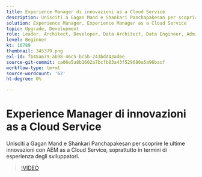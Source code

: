 ```yaml
---
title: Experience Manager di innovazioni as a Cloud Service
description: Unisciti a Gagan Mand e Shankari Panchapakesan per scoprire le ultime innovazioni con AEM as a Cloud Service, soprattutto in termini di esperienza degli sviluppatori.
solution: Experience Manager, Experience Manager as a Cloud Service
topic: Upgrade, Development
role: Leader, Architect, Developer, Data Architect, Data Engineer, Admin, User
level: Beginner
kt: 10789
thumbnail: 345379.png
exl-id: fb45a679-ab98-46c5-bc5b-243bdd43ad6e
source-git-commit: ca06e5a8b1602a7bcfb83a43f529680a5a96bacf
workflow-type: tm+mt
source-wordcount: '62'
ht-degree: 0%

---
```


# Experience Manager di innovazioni as a Cloud Service

Unisciti a Gagan Mand e Shankari Panchapakesan per scoprire le ultime innovazioni con AEM as a Cloud Service, soprattutto in termini di esperienza degli sviluppatori.

>[!VIDEO](https://video.tv.adobe.com/v/345379/?quality=12&learn=on)
